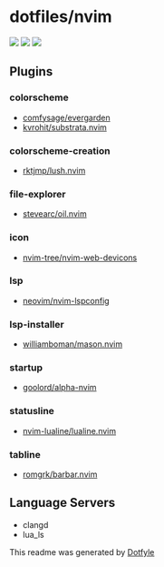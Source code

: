 # dotfiles/nvim

<a href="https://dotfyle.com/zeiran/dotfiles-nvim"><img src="https://dotfyle.com/zeiran/dotfiles-nvim/badges/plugins?style=flat" /></a>
<a href="https://dotfyle.com/zeiran/dotfiles-nvim"><img src="https://dotfyle.com/zeiran/dotfiles-nvim/badges/leaderkey?style=flat" /></a>
<a href="https://dotfyle.com/zeiran/dotfiles-nvim"><img src="https://dotfyle.com/zeiran/dotfiles-nvim/badges/plugin-manager?style=flat" /></a>

## Plugins

### colorscheme

+ [comfysage/evergarden](https://dotfyle.com/plugins/comfysage/evergarden)
+ [kvrohit/substrata.nvim](https://dotfyle.com/plugins/kvrohit/substrata.nvim)
### colorscheme-creation

+ [rktjmp/lush.nvim](https://dotfyle.com/plugins/rktjmp/lush.nvim)
### file-explorer

+ [stevearc/oil.nvim](https://dotfyle.com/plugins/stevearc/oil.nvim)
### icon

+ [nvim-tree/nvim-web-devicons](https://dotfyle.com/plugins/nvim-tree/nvim-web-devicons)
### lsp

+ [neovim/nvim-lspconfig](https://dotfyle.com/plugins/neovim/nvim-lspconfig)
### lsp-installer

+ [williamboman/mason.nvim](https://dotfyle.com/plugins/williamboman/mason.nvim)
### startup

+ [goolord/alpha-nvim](https://dotfyle.com/plugins/goolord/alpha-nvim)
### statusline

+ [nvim-lualine/lualine.nvim](https://dotfyle.com/plugins/nvim-lualine/lualine.nvim)
### tabline

+ [romgrk/barbar.nvim](https://dotfyle.com/plugins/romgrk/barbar.nvim)
## Language Servers

+ clangd
+ lua_ls


 This readme was generated by [Dotfyle](https://dotfyle.com)
